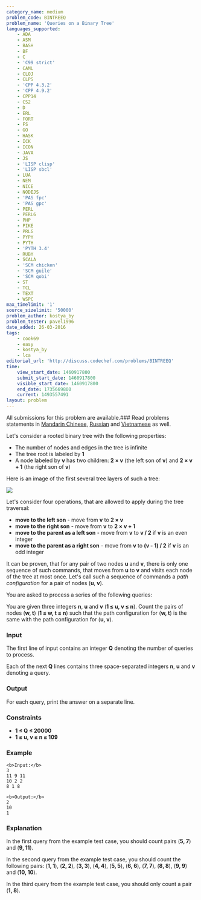 ```yaml
---
category_name: medium
problem_code: BINTREEQ
problem_name: 'Queries on a Binary Tree'
languages_supported:
    - ADA
    - ASM
    - BASH
    - BF
    - C
    - 'C99 strict'
    - CAML
    - CLOJ
    - CLPS
    - 'CPP 4.3.2'
    - 'CPP 4.9.2'
    - CPP14
    - CS2
    - D
    - ERL
    - FORT
    - FS
    - GO
    - HASK
    - ICK
    - ICON
    - JAVA
    - JS
    - 'LISP clisp'
    - 'LISP sbcl'
    - LUA
    - NEM
    - NICE
    - NODEJS
    - 'PAS fpc'
    - 'PAS gpc'
    - PERL
    - PERL6
    - PHP
    - PIKE
    - PRLG
    - PYPY
    - PYTH
    - 'PYTH 3.4'
    - RUBY
    - SCALA
    - 'SCM chicken'
    - 'SCM guile'
    - 'SCM qobi'
    - ST
    - TCL
    - TEXT
    - WSPC
max_timelimit: '1'
source_sizelimit: '50000'
problem_author: kostya_by
problem_tester: pavel1996
date_added: 26-03-2016
tags:
    - cook69
    - easy
    - kostya_by
    - lca
editorial_url: 'http://discuss.codechef.com/problems/BINTREEQ'
time:
    view_start_date: 1460917800
    submit_start_date: 1460917800
    visible_start_date: 1460917800
    end_date: 1735669800
    current: 1493557491
layout: problem
---
```

All submissions for this problem are available.###  Read problems statements in [Mandarin Chinese](http://www.codechef.com/download/translated/COOK69/mandarin/BINTREEQ.pdf), [Russian](http://www.codechef.com/download/translated/COOK69/russian/BINTREEQ.pdf) and [Vietnamese](http://www.codechef.com/download/translated/COOK69/vietnamese/BINTREEQ.pdf) as well.

Let's consider a rooted binary tree with the following properties:

- The number of nodes and edges in the tree is infinite
- The tree root is labeled by **1**
- A node labeled by **v** has two children: **2 × v** (the left son of **v**) and **2 × v + 1** (the right son of **v**)

Here is an image of the first several tree layers of such a tree:

![](https://www.codechef.com/download/COOK69/1.png)

Let's consider four operations, that are allowed to apply during the tree traversal:

- **move to the left son** - move from **v** to **2 × v**
- **move to the right son** - move from **v** to **2 × v + 1**
- **move to the parent as a left son** - move from **v** to **v / 2** if **v** is an even integer
- **move to the parent as a right son** - move from **v** to **(v - 1) / 2** if **v** is an odd integer

It can be proven, that for any pair of two nodes **u** and **v**, there is only one sequence of such commands, that moves from **u** to **v** and visits each node of the tree at most once. Let's call such a sequence of commands a _path configuration_ for a pair of nodes (**u**, **v**).

You are asked to process a series of the following queries:

You are given three integers **n**, **u** and **v** (**1 ≤ u, v ≤ n**). Count the pairs of nodes (**w, t**) (**1 ≤ w, t ≤ n**) such that the path configuration for (**w, t**) is the same with the path configuration for (**u, v**).

### Input

The first line of input contains an integer **Q** denoting the number of queries to process.

Each of the next **Q** lines contains three space-separated integers **n**, **u** and **v** denoting a query.

### Output

For each query, print the answer on a separate line.

### Constraints

- **1 ≤ Q ≤ 20000**
- **1 ≤ u, v ≤ n ≤ 109**

### Example

```
<b>Input:</b>
3
11 9 11
10 2 2
8 1 8

<b>Output:</b>
2
10
1

```
### Explanation

In the first query from the example test case, you should count pairs (**5, 7**) and (**9, 11**).

In the second query from the example test case, you should count the following pairs: (**1, 1**), (**2, 2**), (**3, 3**), (**4, 4**), (**5, 5**), (**6, 6**), (**7, 7**), (**8, 8**), (**9, 9**) and (**10, 10**).

In the third query from the example test case, you should only count a pair (**1, 8**).